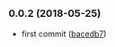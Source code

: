 <a name="0.0.2"></a>
## <small>0.0.2 (2018-05-25)</small>

* first commit ([bacedb7](http://github.com/sisihagen/webroot/commits/bacedb7))



